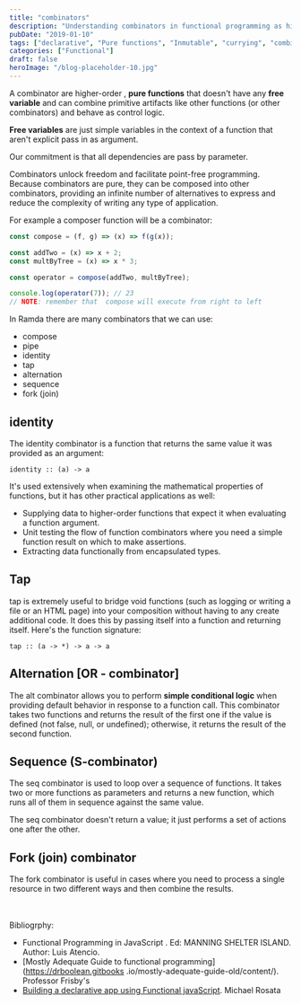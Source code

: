 ```yaml
---
title: "combinators"
description: "Understanding combinators in functional programming as higher-order pure functions for composing and controlling program flow"
pubDate: "2019-01-10"
tags: ["declarative", "Pure functions", "Inmutable", "currying", "combinator"]
categories: ["Functional"]
draft: false
heroImage: "/blog-placeholder-10.jpg"
---
```


A combinator are higher-order , **pure functions** that doesn't have any **free variable** and
can combine primitive artifacts like other functions (or other combinators) and behave as control logic.

**Free variables** are just simple variables in the context of a function that aren't explicit
pass in as argument.

Our commitment is that all dependencies are pass by parameter.

Combinators unlock freedom and facilitate point-free programming.
Because combinators are pure, they can be composed into other combinators,
providing an infinite number of alternatives to express and reduce the complexity of writing
any type of application.

For example a composer function will be a combinator:

```javascript
const compose = (f, g) => (x) => f(g(x));

const addTwo = (x) => x + 2;
const multByTree = (x) => x * 3;

const operator = compose(addTwo, multByTree);

console.log(operator(7)); // 23
// NOTE: remember that  compose will execute from right to left
```

In Ramda there are many combinators that we can use:

- compose
- pipe
- identity
- tap
- alternation
- sequence
- fork (join)

## identity

The identity combinator is a function that returns the same value it was provided as an argument:

`identity :: (a) -> a`

It's used extensively when examining the mathematical properties of functions,
but it has other practical applications as well:

- Supplying data to higher-order functions that expect it when evaluating a function argument.
- Unit testing the flow of function combinators where you need a simple function result on which
  to make assertions.
- Extracting data functionally from encapsulated types.

## Tap

tap is extremely useful to bridge void functions (such as logging or writing a file or an HTML page)
into your composition without having to any create additional code. It does this by passing itself
into a function and returning itself. Here's the function signature:

`tap :: (a -> *) -> a -> a`

## Alternation [OR - combinator]

The alt combinator allows you to perform **simple conditional logic** when providing default
behavior in response to a function call.
This combinator takes two functions and returns the result of the first one if the value is
defined (not false, null, or undefined); otherwise, it returns the result of the second function.

## Sequence (S-combinator)

The seq combinator is used to loop over a sequence of functions. It takes two or more functions
as parameters and returns a new function, which runs all of them in sequence against the same value.

The seq combinator doesn't return a value; it just performs a set of actions one after the other.

## Fork (join) combinator

The fork combinator is useful in cases where you need to process a single resource in two
different ways and then combine the results.

<br><br>
Bibliogrphy:<br>

- Functional Programming in JavaScript . Ed: MANNING SHELTER ISLAND. Author: Luis Atencio.<br>
- [Mostly Adequate Guide to functional programming](https://drboolean.gitbooks
  .io/mostly-adequate-guide-old/content/).
  Professor Frisby's<br>
- [Building a declarative app using Functional javaScript](https://www.packtpub.com/web-development/building-declarative-apps-using-functional-javascript-video).
  Michael Rosata

